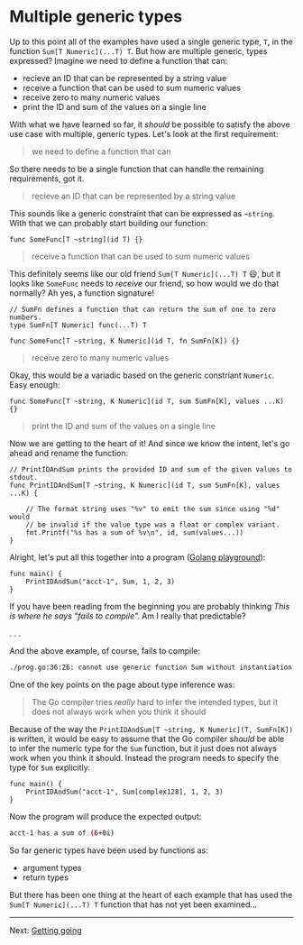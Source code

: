 # Multiple generic types

Up to this point all of the examples have used a single generic type, `T`, in the function `Sum[T Numeric](...T) T`. But how are multiple generic, types expressed? Imagine we need to define a function that can:

* recieve an ID that can be represented by a string value
* receive a function that can be used to sum numeric values
* receive zero to many numeric values
* print the ID and sum of the values on a single line

With what we have learned so far, it _should_ be possible to satisfy the above use case with multiple, generic types. Let's look at the first requirement:

> we need to define a function that can

So there needs to be a single function that can handle the remaining requirements, got it.

> recieve an ID that can be represented by a string value 

This sounds like a generic constraint that can be expressed as `~string`. With that we can probably start building our function:

```golang
func SomeFunc[T ~string](id T) {}
```

> receive a function that can be used to sum numeric values

This definitely seems like our old friend `Sum[T Numeric](...T) T` :smiley:, but it looks like `SomeFunc` needs to _receive_ our friend, so how would we do that normally? Ah yes, a function signature!

```golang
// SumFn defines a function that can return the sum of one to zero numbers.
type SumFn[T Numeric] func(...T) T

func SomeFunc[T ~string, K Numeric](id T, fn SumFn[K]) {}
```

> receive zero to many numeric values

Okay, this would be a variadic based on the generic constriant `Numeric`. Easy enough:

```golang
func SomeFunc[T ~string, K Numeric](id T, sum SumFn[K], values ...K) {}
```

> print the ID and sum of the values on a single line

Now we are getting to the heart of it! And since we know the intent, let's go ahead and rename the function:

```golang
// PrintIDAndSum prints the provided ID and sum of the given values to stdout.
func PrintIDAndSum[T ~string, K Numeric](id T, sum SumFn[K], values ...K) {

	// The format string uses "%v" to emit the sum since using "%d" would
	// be invalid if the value type was a float or complex variant.
	fmt.Printf("%s has a sum of %v\n", id, sum(values...))
}
```

Alright, let's put all this together into a program ([Golang playground](https://gotipplay.golang.org/p/ZeSWNvI-SQi)):

```golang
func main() {
	PrintIDAndSum("acct-1", Sum, 1, 2, 3)
}
```

If you have been reading from the beginning you are probably thinking _This is where he says "fails to compile"._ Am I really that predictable?

.
.
.

And the above example, of course, fails to compile:

```bash
./prog.go:36:26: cannot use generic function Sum without instantiation
```

One of the key points on the page about type inference was:

> The Go compiler tries _really_ hard to infer the intended types, but it does not always work when you think it should

Because of the way the `PrintIDAndSum[T ~string, K Numeric](T, SumFn[K])` is written, it would be easy to assume that the Go compiler _should_ be able to infer the numeric type for the `Sum` function, but it just does not always work when you think it should. Instead the program needs to specify the type for `Sum` explicitly:

```golang
func main() {
	PrintIDAndSum("acct-1", Sum[complex128], 1, 2, 3)
}
```

Now the program will produce the expected output:

```bash
acct-1 has a sum of (6+0i)
```

So far generic types have been used by functions as:

* argument types
* return types

But there has been one thing at the heart of each example that has used the `Sum[T Numeric](...T) T` function that has not yet been examined...

---

Next: [Getting going](../04-getting-going/)
